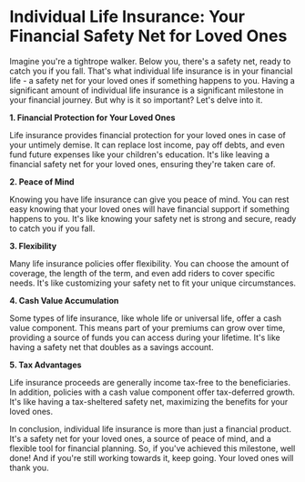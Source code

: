# Individual Life Insurance: Your Financial Safety Net for Loved Ones

Imagine you're a tightrope walker. Below you, there's a safety net, ready to catch you if you fall. That's what individual life insurance is in your financial life - a safety net for your loved ones if something happens to you. Having a significant amount of individual life insurance is a significant milestone in your financial journey. But why is it so important? Let's delve into it.

**1. Financial Protection for Your Loved Ones**

Life insurance provides financial protection for your loved ones in case of your untimely demise. It can replace lost income, pay off debts, and even fund future expenses like your children's education. It's like leaving a financial safety net for your loved ones, ensuring they're taken care of.

**2. Peace of Mind**

Knowing you have life insurance can give you peace of mind. You can rest easy knowing that your loved ones will have financial support if something happens to you. It's like knowing your safety net is strong and secure, ready to catch you if you fall.

**3. Flexibility**

Many life insurance policies offer flexibility. You can choose the amount of coverage, the length of the term, and even add riders to cover specific needs. It's like customizing your safety net to fit your unique circumstances.

**4. Cash Value Accumulation**

Some types of life insurance, like whole life or universal life, offer a cash value component. This means part of your premiums can grow over time, providing a source of funds you can access during your lifetime. It's like having a safety net that doubles as a savings account.

**5. Tax Advantages**

Life insurance proceeds are generally income tax-free to the beneficiaries. In addition, policies with a cash value component offer tax-deferred growth. It's like having a tax-sheltered safety net, maximizing the benefits for your loved ones.

In conclusion, individual life insurance is more than just a financial product. It's a safety net for your loved ones, a source of peace of mind, and a flexible tool for financial planning. So, if you've achieved this milestone, well done! And if you're still working towards it, keep going. Your loved ones will thank you.